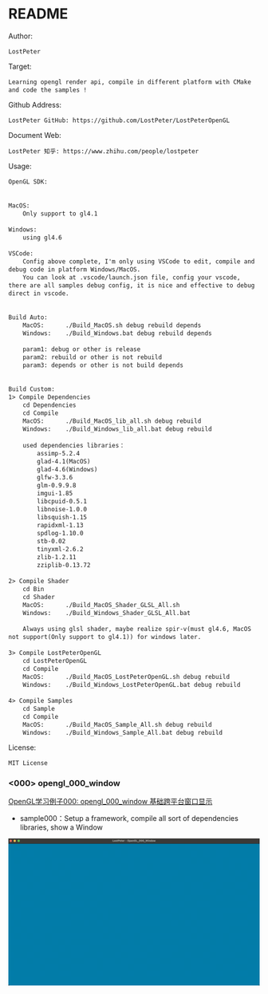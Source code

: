 # README #

Author: 

    LostPeter

Target: 

    Learning opengl render api, compile in different platform with CMake and code the samples !

Github Address:

    LostPeter GitHub: https://github.com/LostPeter/LostPeterOpenGL

Document Web: 

    LostPeter 知乎: https://www.zhihu.com/people/lostpeter

Usage:

    OpenGL SDK: 
        

    MacOS:   
        Only support to gl4.1

    Windows: 
        using gl4.6

    VSCode:
        Config above complete, I'm only using VSCode to edit, compile and debug code in platform Windows/MacOS.
        You can look at .vscode/launch.json file, config your vscode, there are all samples debug config, it is nice and effective to debug direct in vscode.
    

    Build Auto: 
        MacOS:      ./Build_MacOS.sh debug rebuild depends
        Windows:    ./Build_Windows.bat debug rebuild depends

        param1: debug or other is release
        param2: rebuild or other is not rebuild
        param3: depends or other is not build depends


    Build Custom:
    1> Compile Dependencies
        cd Dependencies
        cd Compile
        MacOS:      ./Build_MacOS_lib_all.sh debug rebuild
        Windows:    ./Build_Windows_lib_all.bat debug rebuild

        used dependencies libraries：
            assimp-5.2.4
            glad-4.1(MacOS)
            glad-4.6(Windows)
            glfw-3.3.6
            glm-0.9.9.8
            imgui-1.85
            libcpuid-0.5.1
            libnoise-1.0.0
            libsquish-1.15
            rapidxml-1.13
            spdlog-1.10.0
            stb-0.02
            tinyxml-2.6.2
            zlib-1.2.11
            zziplib-0.13.72

    2> Compile Shader
        cd Bin
        cd Shader
        MacOS:      ./Build_MacOS_Shader_GLSL_All.sh
        Windows:    ./Build_Windows_Shader_GLSL_All.bat

        Always using glsl shader, maybe realize spir-v(must gl4.6, MacOS not support(Only support to gl4.1)) for windows later.

    3> Compile LostPeterOpenGL
        cd LostPeterOpenGL
        cd Compile
        MacOS:      ./Build_MacOS_LostPeterOpenGL.sh debug rebuild
        Windows:    ./Build_Windows_LostPeterOpenGL.bat debug rebuild

    4> Compile Samples
        cd Sample
        cd Compile
        MacOS:      ./Build_MacOS_Sample_All.sh debug rebuild
        Windows:    ./Build_Windows_Sample_All.bat debug rebuild

License:

    MIT License 


### <000> opengl_000_window
[OpenGL学习例子000: opengl_000_window 基础跨平台窗口显示](https://zhuanlan.zhihu.com/p/578806815)
* sample000：Setup a framework, compile all sort of dependencies libraries, show a Window 

![image](https://github.com/LostPeter/LostPeterOpenGL/blob/main/Images/opengl_000_window.png)